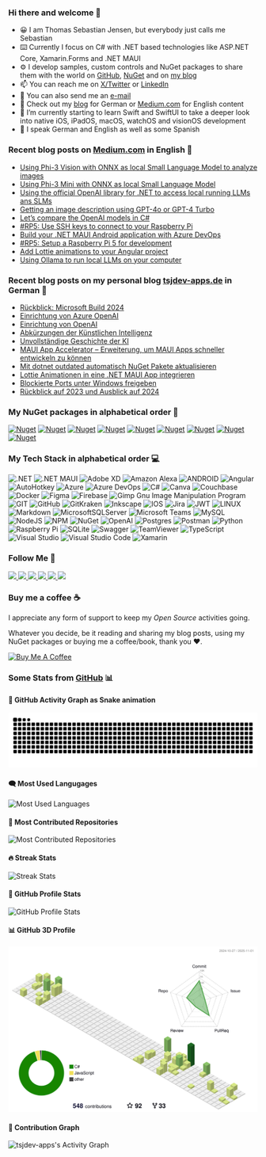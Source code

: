 ### Hi there and welcome 👋

- 😀 I am Thomas Sebastian Jensen, but everybody just calls me Sebastian
- ⌨️ Currently I focus on C# with .NET based technologies like ASP.NET Core, Xamarin.Forms and .NET MAUI
- ⚙️ I develop samples, custom controls and NuGet packages to share them with the world on [GitHub](https://github.com/tsjdev-apps), [NuGet](https://www.nuget.org/profiles/tsjdev-apps) and on [my blog](https://www.tsjdev-apps.de)
- 📫 You can reach me on [X/Twitter](https://www.twitter.com/tsjdevapps) or [LinkedIn](https://linkedin.com/in/thomassebastianjensen)
- 📧 You can also send me an [e-mail](mailto:apps@tsjdev-apps.de)
- 🔭 Check out my [blog](https://www.tsjdev-apps.de) for German or [Medium.com](https://medium.com/@tsjdevapps) for English content
- 🌱 I’m currently starting to learn Swift and SwiftUI to take a deeper look into native iOS, iPadOS, macOS, watchOS and visionOS development
- 🤟 I speak German and English as well as some Spanish


### Recent blog posts on [Medium.com](https://medium.com/@tsjdevapps) in English 📝
<!-- MEDIUM-BLOG-POST-LIST:START -->
- [Using Phi-3 Vision with ONNX as local Small Language Model to analyze images](https://medium.com/medialesson/using-phi-3-vision-with-onnx-as-local-small-language-model-to-analyze-images-a49573dc36a2?source=rss-c8f6762e0e4b------2)
- [Using Phi-3 Mini with ONNX as local Small Language Model](https://medium.com/medialesson/using-phi-3-mini-with-onnx-as-local-small-language-model-2466f559af73?source=rss-c8f6762e0e4b------2)
- [Using the official OpenAI library for .NET to access local running LLMs ans SLMs](https://medium.com/medialesson/using-the-official-openai-library-for-net-to-access-local-running-llms-ans-slms-dfdbc0f90404?source=rss-c8f6762e0e4b------2)
- [Getting an image description using GPT-4o or GPT-4 Turbo](https://medium.com/medialesson/getting-an-image-description-using-gpt-4o-or-gpt-4-turbo-e771e1b3f262?source=rss-c8f6762e0e4b------2)
- [Let’s compare the OpenAI models in C#](https://medium.com/medialesson/lets-compare-the-openai-models-in-c-916e33e1d539?source=rss-c8f6762e0e4b------2)
- [#RP5: Use SSH keys to connect to your Raspberry Pi](https://medium.com/medialesson/rp5-use-ssh-keys-to-connect-to-your-raspberry-pi-7f90ed746437?source=rss-c8f6762e0e4b------2)
- [Build your .NET MAUI Android application with Azure DevOps](https://medium.com/medialesson/build-your-net-maui-android-application-with-azure-devops-8183fd0473fd?source=rss-c8f6762e0e4b------2)
- [#RP5: Setup a Raspberry Pi 5 for development](https://medium.com/medialesson/rp5-setup-a-raspberry-pi-5-for-development-09eebf94b959?source=rss-c8f6762e0e4b------2)
- [Add Lottie animations to your Angular project](https://medium.com/medialesson/add-lottie-animations-to-your-angular-project-3e8f632d6212?source=rss-c8f6762e0e4b------2)
- [Using Ollama to run local LLMs on your computer](https://medium.com/medialesson/using-ollama-to-run-local-llms-on-your-computer-2e2ee6572a13?source=rss-c8f6762e0e4b------2)
<!-- MEDIUM-BLOG-POST-LIST:END -->


### Recent blog posts on my personal blog [tsjdev-apps.de](https://www.tsjdev-apps.de) in German 📝
<!-- WORDPRESS-BLOG-POST-LIST:START -->
- [Rückblick: Microsoft Build 2024](https://www.tsjdev-apps.de/rueckblick-microsoft-build-2024/)
- [Einrichtung von Azure OpenAI](https://www.tsjdev-apps.de/einrichtung-von-azure-openai/)
- [Einrichtung von OpenAI](https://www.tsjdev-apps.de/einrichtung-von-openai/)
- [Abkürzungen der Künstlichen Intelligenz](https://www.tsjdev-apps.de/abkuerzungen-der-kuenstlichen-intelligenz/)
- [Unvollständige Geschichte der KI](https://www.tsjdev-apps.de/unvollstaendige-geschichte-der-ki/)
- [MAUI App Accelerator – Erweiterung, um MAUI Apps schneller entwickeln zu können](https://www.tsjdev-apps.de/maui-app-accelerator-erweiterung-um-maui-apps-schneller-entwickeln-zu-koennen/)
- [Mit dotnet outdated automatisch NuGet Pakete aktualisieren](https://www.tsjdev-apps.de/mit-dotnet-outdated-automatisch-nuget-pakete-aktualisieren/)
- [Lottie Animationen in eine .NET MAUI App integrieren](https://www.tsjdev-apps.de/lottie-animationen-in-eine-net-maui-app-integrieren/)
- [Blockierte Ports unter Windows freigeben](https://www.tsjdev-apps.de/blockierte-ports-unter-windows-freigeben/)
- [Rückblick auf 2023 und Ausblick auf 2024](https://www.tsjdev-apps.de/rueckblick-auf-2023-und-ausblick-auf-2024/)
<!-- WORDPRESS-BLOG-POST-LIST:END -->


### My NuGet packages in alphabetical order 👔

[![Nuget](https://img.shields.io/nuget/v/LittleHelpersSharp?label=LittleHelpersSharp&color=1284C5)](https://www.nuget.org/packages/LittleHelpersSharp )
[![Nuget](https://img.shields.io/nuget/v/ICanHazDadJokeSharp?label=ICanHazDadJokeSharp&color=1B94FF)](https://www.nuget.org/packages/ICanHazDadJokeSharp)
[![Nuget](https://img.shields.io/nuget/v/OpenWeatherMapSharp?label=OpenWeatherMapSharp&color=EB6E4B)](https://www.nuget.org/packages/OpenWeatherMapSharp)
[![Nuget](https://img.shields.io/nuget/v/RandomUserSharp?label=RandomUserSharp&color=83BA43)](https://www.nuget.org/packages/RandomUserSharp)
[![Nuget](https://img.shields.io/nuget/v/RESTCountriesSharp?label=RESTCountriesSharp&color=53CEED)](https://www.nuget.org/packages/RESTCountriesSharp)
[![Nuget](https://img.shields.io/nuget/v/SimpleRatingControl.MAUI?label=SimpleRatingControl.MAUI&color=1284C5)](https://www.nuget.org/packages/SimpleRatingControl.MAUI)
[![Nuget](https://img.shields.io/nuget/v/tsjdevapps.MauiControlsLib?label=tsjdevapps.MauiControlsLib&color=5F3DDA)](https://www.nuget.org/packages/tsjdevapps.MauiControlsLib)
[![Nuget](https://img.shields.io/nuget/v/What3WordsSharp?label=What3WordsSharp&color=1284C5)](https://www.nuget.org/packages/What3WordsSharp)
[![Nuget](https://img.shields.io/nuget/v/UnsplashSharp?label=UnsplashSharp&color=000000)](https://www.nuget.org/packages/UnsplashSharp)


### My Tech Stack in alphabetical order 💻

![.NET](https://img.shields.io/badge/.NET-5C2D91?style=for-the-badge&logo=.net&logoColor=white) ![.NET MAUI](https://img.shields.io/badge/.NET%20MAUI-5C2D91?style=for-the-badge&logo=.net&logoColor=white)  ![Adobe XD](https://img.shields.io/badge/Adobe%20XD-470137?style=for-the-badge&logo=Adobe%20XD&logoColor=#FF61F6) ![Amazon Alexa](https://img.shields.io/badge/Amazon%20Alexa-00CAFF.svg?style=for-the-badge&logo=amazonalexa&logoColor=white) ![ANDROID](https://img.shields.io/badge/android-%2320232a.svg?style=for-the-badge&logo=android&logoColor=%a4c639) ![Angular](https://img.shields.io/badge/angular-%23DD0031.svg?style=for-the-badge&logo=angular&logoColor=white) ![AutoHotkey](https://img.shields.io/badge/AutoHotKey-334455.svg?style=for-the-badge&logo=autohotkey&logoColor=white) ![Azure](https://img.shields.io/badge/azure-%230072C6.svg?style=for-the-badge&logo=microsoftazure&logoColor=white) ![Azure DevOps](https://img.shields.io/badge/Azure%20DevOps-%230072C6.svg?style=for-the-badge&logo=azure-devops&logoColor=white) ![C#](https://img.shields.io/badge/c%23-%23239120.svg?style=for-the-badge&logo=c-sharp&logoColor=white) ![Canva](https://img.shields.io/badge/Canva-%2300C4CC.svg?style=for-the-badge&logo=Canva&logoColor=white) ![Couchbase](https://img.shields.io/badge/Couchbase-EA2328?style=for-the-badge&logo=couchbase&logoColor=white)  ![Docker](https://img.shields.io/badge/docker-%230db7ed.svg?style=for-the-badge&logo=docker&logoColor=white) ![Figma](https://img.shields.io/badge/figma-%23F24E1E.svg?style=for-the-badge&logo=figma&logoColor=white) ![Firebase](https://img.shields.io/badge/firebase-%23039BE5.svg?style=for-the-badge&logo=firebase) ![Gimp Gnu Image Manipulation Program](https://img.shields.io/badge/Gimp-657D8B?style=for-the-badge&logo=gimp&logoColor=FFFFFF) ![GIT](https://img.shields.io/badge/Git-fc6d26?style=for-the-badge&logo=git&logoColor=white) ![GitHub](https://img.shields.io/badge/GitHub-%23121011.svg?style=for-the-badge&logo=github&logoColor=white) ![GitKraken](https://img.shields.io/badge/GitKraken-179287.svg?style=for-the-badge&logo=gitkraken&logoColor=white) ![Inkscape](https://img.shields.io/badge/Inkscape-e0e0e0?style=for-the-badge&logo=inkscape&logoColor=080A13) ![IOS](https://img.shields.io/badge/IOS-%2320232a.svg?style=for-the-badge&logo=apple&logoColor=white) ![Jira](https://img.shields.io/badge/jira-%230A0FFF.svg?style=for-the-badge&logo=jira&logoColor=white) ![JWT](https://img.shields.io/badge/JWT-black?style=for-the-badge&logo=JSON%20web%20tokens) ![LINUX](https://img.shields.io/badge/Linux-FCC624?style=for-the-badge&logo=linux&logoColor=black) ![Markdown](https://img.shields.io/badge/markdown-%23000000.svg?style=for-the-badge&logo=markdown&logoColor=white) ![MicrosoftSQLServer](https://img.shields.io/badge/Microsoft%20SQL%20Sever-CC2927?style=for-the-badge&logo=microsoft%20sql%20server&logoColor=white) ![Microsoft Teams](https://img.shields.io/badge/Microsoft%20Teams-6264A7?style=for-the-badge&logo=microsoftteams&logoColor=white) ![MySQL](https://img.shields.io/badge/MySQL-4479A1?style=for-the-badge&logo=mysql&logoColor=white) ![NodeJS](https://img.shields.io/badge/node.js-6DA55F?style=for-the-badge&logo=node.js&logoColor=white) ![NPM](https://img.shields.io/badge/NPM-%23000000.svg?style=for-the-badge&logo=npm&logoColor=white) ![NuGet](https://img.shields.io/badge/NUGET-%23000000.svg?style=for-the-badge&logo=nuget&logoColor=white&color=004880) ![OpenAI](https://img.shields.io/badge/OpenAI-412991.svg?style=for-the-badge&logo=openai&logoColor=white&color=004880) ![Postgres](https://img.shields.io/badge/postgres-%23316192.svg?style=for-the-badge&logo=postgresql&logoColor=white) ![Postman](https://img.shields.io/badge/Postman-FF6C37?style=for-the-badge&logo=postman&logoColor=white) ![Python](https://img.shields.io/badge/python-3670A0?style=for-the-badge&logo=python&logoColor=ffdd54) ![Raspberry Pi](https://img.shields.io/badge/-RaspberryPi-C51A4A?style=for-the-badge&logo=Raspberry-Pi) ![SQLite](https://img.shields.io/badge/sqlite-%2307405e.svg?style=for-the-badge&logo=sqlite&logoColor=white) ![Swagger](https://img.shields.io/badge/-Swagger-%23Clojure?style=for-the-badge&logo=swagger&logoColor=white) ![TeamViewer](https://img.shields.io/badge/TeamViewer-004680?style=for-the-badge&logo=teamviewer&logoColor=white) ![TypeScript](https://img.shields.io/badge/typescript-%23007ACC.svg?style=for-the-badge&logo=typescript&logoColor=white) ![Visual Studio](https://img.shields.io/badge/Visual%20Studio-5C2D91.svg?style=for-the-badge&logo=visualstudio&logoColor=white) ![Visual Studio Code](https://img.shields.io/badge/Visual%20Studio%20Code-007ACC.svg?style=for-the-badge&logo=visualstudiocode&logoColor=white) ![Xamarin](https://img.shields.io/badge/Xamarin.Forms-3199DC?style=for-the-badge&logo=xamarin&logoColor=white) 


### Follow Me 🤟

<div>
    <a href="https://twitter.com/tsjdevapps">
        <img src="https://img.shields.io/badge/Twitter-1DA1F2?style=for-the-badge&logo=twitter&logoColor=white" />
    </a>
    <a href="https://www.facebook.com/thosebjensen/">
        <img src="https://img.shields.io/badge/Facebook-1877F2?style=for-the-badge&logo=facebook&logoColor=white" />
    </a>
    <a href="https://linkedin.com/in/thomassebastianjensen">
        <img src="https://img.shields.io/badge/LinkedIn-blue?logo=linkedin&style=for-the-badge" />
    </a>
    <a href="https://github.com/tsjdev-apps">
        <img src="https://img.shields.io/badge/GitHub-black?logo=github&style=for-the-badge" />
    </a>
    <a href="https://www.youtube.com/tsjdevapps">
        <img src="https://img.shields.io/badge/YouTube-red?style=for-the-badge&logo=youtube" />
    </a>
    <a href="https://medium.com/@tsjdevapps">
        <img src="https://img.shields.io/badge/Medium-black?style=for-the-badge&logo=medium" />
    </a>
</div>

### Buy me a coffee ☕

I appreciate any form of support to keep my _Open Source_ activities going.

Whatever you decide, be it reading and sharing my blog posts, using my NuGet packages or buying me a coffee/book, thank you ❤️.

<a href="https://www.buymeacoffee.com/tsjdevapps" target="_blank"><img src="https://cdn.buymeacoffee.com/buttons/default-yellow.png" alt="Buy Me A Coffee" height="41" width="174"></a>

### Some Stats from [GitHub](https://github.com/tsjdev-apps) 📊

#### 🐍 GitHub Activity Graph as Snake animation

![GitHub Snake animation](https://raw.githubusercontent.com/tsjdev-apps/tsjdev-apps/snake-output/github-contribution-grid-snake.svg)

#### 🗨️ Most Used Langugages

![Most Used Languages](https://api.githubtrends.io/user/svg/tsjdev-apps/langs?time_range=one_year&theme=bright_lights)

#### 💾 Most Contributed Repositories

![Most Contributed Repositories](https://api.githubtrends.io/user/svg/tsjdev-apps/repos?time_range=one_year&theme=bright_lights)


#### 🔥 Streak Stats

![Streak Stats](https://streak-stats.demolab.com/?user=tsjdev-apps&theme=monokai-metallian)

#### 👤 GitHub Profile Stats

![GitHub Profile Stats](https://denvercoder1-github-readme-stats.vercel.app/api/?username=tsjdev-apps&show_icons=true&include_all_commits=true&count_private=true&theme=react&bg_color=1F222E&title_color=F85D7F&icon_color=F8D866)

#### 📊 GitHub 3D Profile

![GitHub 3D Profile](https://raw.githubusercontent.com/tsjdev-apps/tsjdev-apps/profile3d-output/profile-green-animate.svg)

#### 🎯 Contribution Graph

<img alt="tsjdev-apps's Activity Graph" src="https://github-readme-activity-graph.vercel.app/graph/?username=tsjdev-apps&bg_color=1F222E&color=F8D866&line=F85D7F&point=FFFFFF" /></a>
